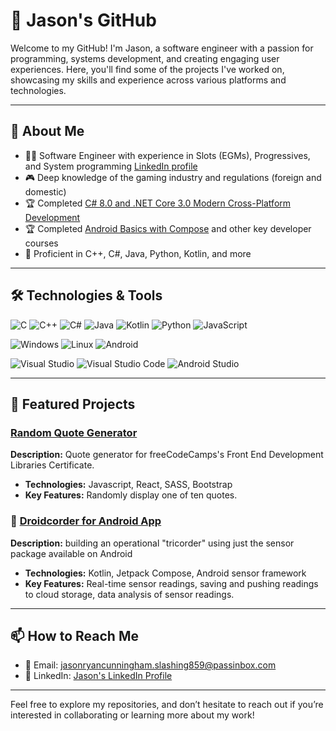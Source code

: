 # 💼 Jason's GitHub

Welcome to my GitHub! I'm Jason, a software engineer with a passion for programming, systems development, and creating engaging user experiences. Here, you'll find some of the projects I've worked on, showcasing my skills and experience across various platforms and technologies.

---

## 🚀 About Me

- 👨‍💻 Software Engineer with experience in Slots (EGMs), Progressives, and System programming [LinkedIn profile](https://www.linkedin.com/in/jasonryancunningham/)
- 🎮 Deep knowledge of the gaming industry and regulations (foreign and domestic)
- 🏆 Completed [C# 8.0 and .NET Core 3.0 Modern Cross-Platform Development](https://www.google.com/search?q=ISBN+978-1-78847-812-0)
- 🏆 Completed [Android Basics with Compose](https://developer.android.com/courses/android-basics-compose/course?authuser=1) and other key developer courses
- 📘 Proficient in C++, C#, Java, Python, Kotlin, and more

---

## 🛠️ Technologies & Tools

![C](https://img.shields.io/badge/C-00599C?style=for-the-badge&logo=c&logoColor=white)
![C++](https://img.shields.io/badge/-C++-00599C?logo=c%2B%2B&logoColor=white&style=flat-square) 
![C#](https://img.shields.io/badge/-C%23-239120?logo=c-sharp&logoColor=white&style=flat-square) 
![Java](https://img.shields.io/badge/-Java-007396?logo=java&logoColor=white&style=flat-square) 
![Kotlin](https://img.shields.io/badge/-Kotlin-0095D5?logo=kotlin&logoColor=white&style=flat-square) 
![Python](https://img.shields.io/badge/-Python-3776AB?logo=python&logoColor=white&style=flat-square) 
![JavaScript](https://img.shields.io/badge/-JavaScript-F7DF1E?logo=javascript&logoColor=black&style=flat-square)

![Windows](https://img.shields.io/badge/-Windows-0078D6?logo=windows&logoColor=white&style=flat-square) 
![Linux](https://img.shields.io/badge/-Linux-FCC624?logo=linux&logoColor=black&style=flat-square) 
![Android](https://img.shields.io/badge/-Android-3DDC84?logo=android&logoColor=white&style=flat-square)

![Visual Studio](https://img.shields.io/badge/Visual_Studio-5C2D91?style=for-the-badge&logo=visual%20studio&logoColor=white)
![Visual Studio Code](https://img.shields.io/badge/Visual_Studio_Code-0078D4?style=for-the-badge&logo=visual%20studio%20code&logoColor=white)
![Android Studio](https://img.shields.io/badge/Android_Studio-3DDC84?style=for-the-badge&logo=android-studio&logoColor=white)

---

## 📂 Featured Projects

### [Random Quote Generator](https://github.com/JasonRyanCunningham/randquote)
**Description:** Quote generator for freeCodeCamps's Front End Development Libraries Certificate.
- **Technologies:** Javascript, React, SASS, Bootstrap
- **Key Features:** Randomly display one of ten quotes.

### 📱 [Droidcorder for Android App](https://github.com/JasonRyanCunningham/Droidcorder)
**Description:** building an operational "tricorder" using just the sensor package available on Android
- **Technologies:** Kotlin, Jetpack Compose, Android sensor framework
- **Key Features:** Real-time sensor readings, saving and pushing readings to cloud storage, data analysis of sensor readings.

---

## 📫 How to Reach Me

- 📧 Email: [jasonryancunningham.slashing859@passinbox.com](mailto:jasonryancunningham.slashing859@passinbox.com) 
- 💼 LinkedIn: [Jason's LinkedIn Profile](https://www.linkedin.com/in/jasonryancunningham/)

---

Feel free to explore my repositories, and don’t hesitate to reach out if you’re interested in collaborating or learning more about my work!
